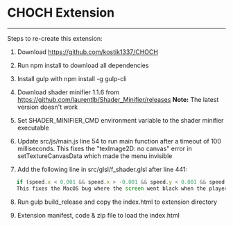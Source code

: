 # CHOCH Extension

---

Steps to re-create this extension:

1. Download https://github.com/kostik1337/CHOCH

2. Run npm install to download all dependencies

3. Install gulp with npm install -g gulp-cli

4. Download shader minifier 1.1.6 from https://github.com/laurentlb/Shader_Minifier/releases **Note:** The latest version doesn't work

5. Set SHADER_MINIFIER_CMD environment variable to the shader minifier executable

6. Update src/js/main.js line 54 to run main function after a timeout of 100 milliseconds. This fixes the "texImage2D: no canvas" error in setTextureCanvasData which made the menu invisible

7. Add the following line in src/glsl/f_shader.glsl after line 441:

```javascript
   if (speed.x < 0.001 && speed.x > -0.001 && speed.y < 0.001 && speed.y > -0.001) spiderAngle = PI/2.;
   This fixes the MacOS bug where the screen went black when the player speed was zero (on death or on startup)
```

8. Run gulp build_release and copy the index.html to extension directory

9. Extension manifest, code & zip file to load the index.html

